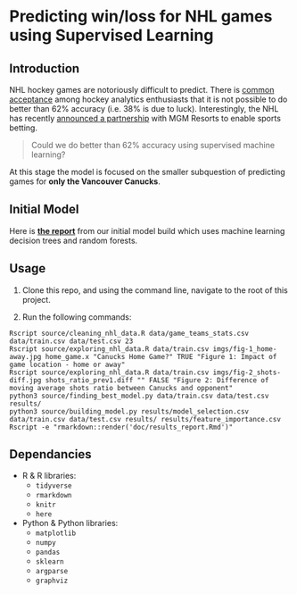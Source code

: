 # Predicting win/loss for NHL games using Supervised Learning

## Introduction
NHL hockey games are notoriously difficult to predict. There is [common acceptance](https://www.nhlnumbers.com/2013/08/01/machine-learning-and-hockey-is-there-a-theoretical-limit-on-predictions) among hockey analytics enthusiasts that it is not possible to do better than 62% accuracy (i.e. 38% is due to luck). Interestingly, the NHL has recently [announced a partnership](https://www.nhl.com/news/nhl-mgm-resorts-sports-betting-partnership/c-301392322) with MGM Resorts to enable sports betting.

> Could we do better than 62% accuracy using supervised machine learning?

At this stage the model is focused on the smaller subquestion of predicting games for **only the Vancouver Canucks**.

## Initial Model

Here is **[the report](https://github.com/UBC-MDS/DSCI-522_nhl-game-predictor/blob/master/doc/results_report.md)** from our initial model build which uses machine learning decision trees and random forests.

## Usage

1. Clone this repo, and using the command line, navigate to the root of this project.

2. Run the following commands:

```
Rscript source/cleaning_nhl_data.R data/game_teams_stats.csv data/train.csv data/test.csv 23
Rscript source/exploring_nhl_data.R data/train.csv imgs/fig-1_home-away.jpg home_game.x "Canucks Home Game?" TRUE "Figure 1: Impact of game location - home or away"
Rscript source/exploring_nhl_data.R data/train.csv imgs/fig-2_shots-diff.jpg shots_ratio_prev1.diff "" FALSE "Figure 2: Difference of moving average shots ratio between Canucks and opponent"
python3 source/finding_best_model.py data/train.csv data/test.csv results/
python3 source/building_model.py results/model_selection.csv data/train.csv data/test.csv results/ results/feature_importance.csv
Rscript -e "rmarkdown::render('doc/results_report.Rmd')"
```

## Dependancies
- R & R libraries:
    - `tidyverse`
    - `rmarkdown`
    - `knitr`
    - `here`
- Python & Python libraries:
    - `matplotlib`
    - `numpy`
    - `pandas`
    - `sklearn`
    - `argparse`
    - `graphviz`

